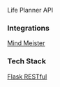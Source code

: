 Life Planner API

### Integrations
[Mind Meister](https://www.mindmeister.com/)


### Tech Stack
[Flask RESTful](https://flask-restful.readthedocs.io/en/latest/)